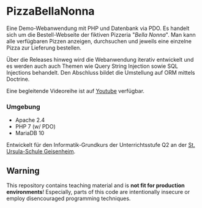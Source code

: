 # PizzaBellaNonna

Eine Demo-Webanwendung mit PHP und Datenbank via PDO. Es handelt sich um die Bestell-Webseite der fiktiven Pizzeria "*Bella Nonna*". Man kann alle verfügbaren Pizzen anzeigen, durchsuchen und jeweils eine einzelne Pizza zur Lieferung bestellen.

Über die Releases hinweg wird die Webanwendung iterativ entwickelt und es werden auch auch Themen wie Query String Injection sowie SQL Injections behandelt. Den Abschluss bildet die Umstellung auf ORM mittels Doctrine.

Eine begleitende Videoreihe ist auf [Youtube](https://www.youtube.com/playlist?list=PLasorM3KVewQKtQuIl3pMKAfn-tnnNU3K) verfügbar.

### Umgebung

- Apache 2.4
- PHP 7 (w/ PDO)
- MariaDB 10

Entwickelt für den Informatik-Grundkurs der Unterrichtsstufe Q2 an der [St. Ursula-Schule Geisenheim](https://st-ursula-schule.de/).

## Warning

This repository contains teaching material and is **not fit for production environments**! Especially, parts of this code are intentionally insecure or employ disencouraged programming techniques.
